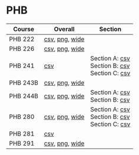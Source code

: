 # PHB

| Course | Overall | Section |
| ------ | ------- | ------- |
| PHB 222 | [csv](https://github.com/UCSD-Historical-Enrollment-Data/2025Winter/blob/main/overall/PHB%20222.csv), [png](https://raw.githubusercontent.com/UCSD-Historical-Enrollment-Data/2025Winter/main/plot_overall/PHB%20222.png), [wide](https://raw.githubusercontent.com/UCSD-Historical-Enrollment-Data/2025Winter/main/plot_overall_wide/PHB%20222.png) |  |
| PHB 226 | [csv](https://github.com/UCSD-Historical-Enrollment-Data/2025Winter/blob/main/overall/PHB%20226.csv), [png](https://raw.githubusercontent.com/UCSD-Historical-Enrollment-Data/2025Winter/main/plot_overall/PHB%20226.png), [wide](https://raw.githubusercontent.com/UCSD-Historical-Enrollment-Data/2025Winter/main/plot_overall_wide/PHB%20226.png) |  |
| PHB 241 | [csv](https://github.com/UCSD-Historical-Enrollment-Data/2025Winter/blob/main/overall/PHB%20241.csv) | Section A: [csv](https://github.com/UCSD-Historical-Enrollment-Data/2025Winter/blob/main/section/PHB%20241_A.csv)<br>Section B: [csv](https://github.com/UCSD-Historical-Enrollment-Data/2025Winter/blob/main/section/PHB%20241_B.csv)<br>Section C: [csv](https://github.com/UCSD-Historical-Enrollment-Data/2025Winter/blob/main/section/PHB%20241_C.csv) |
| PHB 243B | [csv](https://github.com/UCSD-Historical-Enrollment-Data/2025Winter/blob/main/overall/PHB%20243B.csv), [png](https://raw.githubusercontent.com/UCSD-Historical-Enrollment-Data/2025Winter/main/plot_overall/PHB%20243B.png), [wide](https://raw.githubusercontent.com/UCSD-Historical-Enrollment-Data/2025Winter/main/plot_overall_wide/PHB%20243B.png) |  |
| PHB 244B | [csv](https://github.com/UCSD-Historical-Enrollment-Data/2025Winter/blob/main/overall/PHB%20244B.csv), [png](https://raw.githubusercontent.com/UCSD-Historical-Enrollment-Data/2025Winter/main/plot_overall/PHB%20244B.png), [wide](https://raw.githubusercontent.com/UCSD-Historical-Enrollment-Data/2025Winter/main/plot_overall_wide/PHB%20244B.png) | Section A: [csv](https://github.com/UCSD-Historical-Enrollment-Data/2025Winter/blob/main/section/PHB%20244B_A.csv)<br>Section B: [csv](https://github.com/UCSD-Historical-Enrollment-Data/2025Winter/blob/main/section/PHB%20244B_B.csv) |
| PHB 280 | [csv](https://github.com/UCSD-Historical-Enrollment-Data/2025Winter/blob/main/overall/PHB%20280.csv), [png](https://raw.githubusercontent.com/UCSD-Historical-Enrollment-Data/2025Winter/main/plot_overall/PHB%20280.png), [wide](https://raw.githubusercontent.com/UCSD-Historical-Enrollment-Data/2025Winter/main/plot_overall_wide/PHB%20280.png) | Section A: [csv](https://github.com/UCSD-Historical-Enrollment-Data/2025Winter/blob/main/section/PHB%20280_A.csv)<br>Section B: [csv](https://github.com/UCSD-Historical-Enrollment-Data/2025Winter/blob/main/section/PHB%20280_B.csv)<br>Section C: [csv](https://github.com/UCSD-Historical-Enrollment-Data/2025Winter/blob/main/section/PHB%20280_C.csv) |
| PHB 281 | [csv](https://github.com/UCSD-Historical-Enrollment-Data/2025Winter/blob/main/overall/PHB%20281.csv) |  |
| PHB 291 | [csv](https://github.com/UCSD-Historical-Enrollment-Data/2025Winter/blob/main/overall/PHB%20291.csv), [png](https://raw.githubusercontent.com/UCSD-Historical-Enrollment-Data/2025Winter/main/plot_overall/PHB%20291.png), [wide](https://raw.githubusercontent.com/UCSD-Historical-Enrollment-Data/2025Winter/main/plot_overall_wide/PHB%20291.png) |  |
